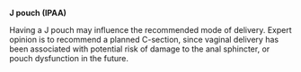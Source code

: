 **J pouch (IPAA)**

Having a J pouch may influence the recommended mode of delivery.
Expert opinion is to recommend a planned C-section, since vaginal delivery has been
associated with potential risk of damage to the anal sphincter, or pouch dysfunction
in the future.

